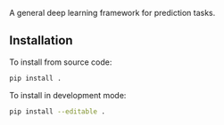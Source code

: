 A general deep learning framework for prediction tasks.

## Installation

To install from source code:
```bash
pip install .
```

To install in development mode:
```bash
pip install --editable .
```
